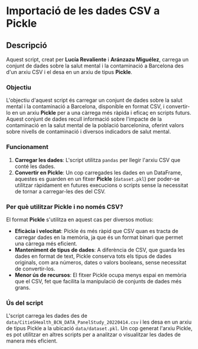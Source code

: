 # Importació de les dades CSV a Pickle

## Descripció
Aquest script, creat per **Lucía Revaliente** i **Aránzazu Miguélez**, carrega un conjunt de dades sobre la salut mental i la contaminació a Barcelona des d'un arxiu CSV i el desa en un arxiu de tipus **Pickle**.

### Objectiu
L'objectiu d'aquest script és carregar un conjunt de dades sobre la salut mental i la contaminació a Barcelona, disponible en format CSV, i convertir-lo en un arxiu **Pickle** per a una càrrega més ràpida i eficaç en scripts futurs. Aquest conjunt de dades recull informació sobre l'impacte de la contaminació en la salut mental de la població barcelonina, oferint valors sobre nivells de contaminació i diversos indicadors de salut mental.

### Funcionament
1. **Carregar les dades**: L'script utilitza `pandas` per llegir l'arxiu CSV que conté les dades.
2. **Convertir en Pickle**: Un cop carregades les dades en un DataFrame, aquestes es guarden en un fitxer **Pickle** (`dataset.pkl`) per poder-se utilitzar ràpidament en futures execucions o scripts sense la necessitat de tornar a carregar-les des del CSV.

### Per què utilitzar Pickle i no només CSV?
El format **Pickle** s'utilitza en aquest cas per diversos motius:

- **Eficàcia i velocitat**: Pickle és més ràpid que CSV quan es tracta de carregar dades en la memòria, ja que és un format binari que permet una càrrega més eficient.
- **Manteniment de tipus de dades**: A diferència de CSV, que guarda les dades en format de text, Pickle conserva tots els tipus de dades originals, com ara números, dates o valors booleans, sense necessitat de convertir-los.
- **Menor ús de recursos**: El fitxer Pickle ocupa menys espai en memòria que el CSV, fet que facilita la manipulació de conjunts de dades més grans.

### Ús del script
L'script carrega les dades des de `data/CitieSHealth_BCN_DATA_PanelStudy_20220414.csv` i les desa en un arxiu de tipus Pickle a la ubicació `data/dataset.pkl`. Un cop generat l'arxiu Pickle, es pot utilitzar en altres scripts per a analitzar o visualitzar les dades de manera més eficient.
